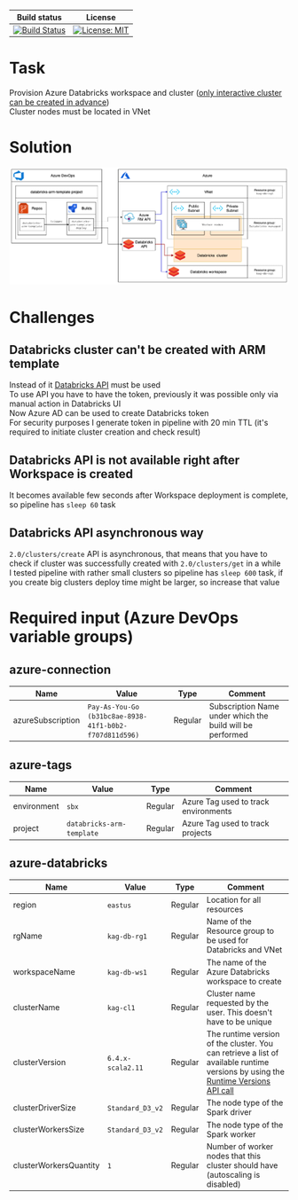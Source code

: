 | Build status  | License |
| ------------- | ------------- |
| [![Build Status](https://dev.azure.com/kagarlickij/databricks-arm-template/_apis/build/status/databricks-arm-template-deploy?branchName=master)](https://dev.azure.com/kagarlickij/databricks-arm-template/_build/latest?definitionId=55&branchName=master) | [![License: MIT](https://img.shields.io/badge/License-MIT-yellow.svg)](LICENSE.md)  |

# Task
Provision Azure Databricks workspace and cluster ([only interactive cluster can be created in advance](https://docs.databricks.com/clusters/index.html))  
Cluster nodes must be located in VNet  

# Solution
![diagram](diagram.png)

# Challenges
## Databricks cluster can't be created with ARM template
Instead of it [Databricks API](https://docs.microsoft.com/en-us/azure/databricks/dev-tools/api/latest/clusters#--create) must be used  
To use API you have to have the token, previously it was possible only via manual action in Databricks UI  
Now Azure AD can be used to create Databricks token  
For security purposes I generate token in pipeline with 20 min TTL (it's required to initiate cluster creation and check result)  

## Databricks API is not available right after Workspace is created
It becomes available few seconds after Workspace deployment is complete, so pipeline has `sleep 60` task  

## Databricks API asynchronous way
`2.0/clusters/create` API is asynchronous, that means that you have to check if cluster was successfully created with `2.0/clusters/get` in a while  
I tested pipeline with rather small clusters so pipeline has `sleep 600` task, if you create big clusters deploy time might be larger, so increase that value  

# Required input (Azure DevOps variable groups)
## azure-connection
| Name | Value | Type | Comment |
|--|--|--|--|
| azureSubscription | `Pay-As-You-Go (b31bc8ae-8938-41f1-b0b2-f707d811d596)` | Regular | Subscription Name under which the build will be performed |

## azure-tags
| Name | Value | Type | Comment |
|--|--|--|--|
| environment | `sbx` | Regular | Azure Tag used to track environments |
| project | `databricks-arm-template` | Regular | Azure Tag used to track projects |

## azure-databricks
| Name | Value | Type | Comment |
|--|--|--|--|
| region | `eastus` | Regular | Location for all resources |
| rgName | `kag-db-rg1` | Regular | Name of the Resource group to be used for Databricks and VNet |
| workspaceName | `kag-db-ws1` | Regular | The name of the Azure Databricks workspace to create |
| clusterName | `kag-cl1` | Regular | Cluster name requested by the user. This doesn't have to be unique |
| clusterVersion | `6.4.x-scala2.11` | Regular | The runtime version of the cluster. You can retrieve a list of available runtime versions by using the [Runtime Versions API call](https://docs.microsoft.com/en-us/azure/databricks/dev-tools/api/latest/clusters#clusterclusterservicelistsparkversions) |
| clusterDriverSize | `Standard_D3_v2` | Regular | The node type of the Spark driver |
| clusterWorkersSize | `Standard_D3_v2` | Regular |The node type of the Spark worker |
| clusterWorkersQuantity | `1` | Regular | Number of worker nodes that this cluster should have (autoscaling is disabled) |
